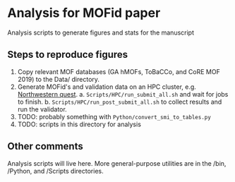 # Analysis for MOFid paper

Analysis scripts to generate figures and stats for the manuscript


## Steps to reproduce figures

1. Copy relevant MOF databases (GA hMOFs, ToBaCCo, and CoRE MOF 2019) to the Data/ directory.
2. Generate MOFid's and validation data on an HPC cluster, e.g. [Northwestern quest](https://www.it.northwestern.edu/research/user-services/quest/acknowledgment.html).
	a. `Scripts/HPC/run_submit_all.sh` and wait for jobs to finish.
	b. `Scripts/HPC/run_post_submit_all.sh` to collect results and run the validator.
3. TODO: probably something with `Python/convert_smi_to_tables.py`
4. TODO: scripts in this directory for analysis


## Other comments

Analysis scripts will live here.  More general-purpose utilities are in the /bin, /Python, and /Scripts directories.

